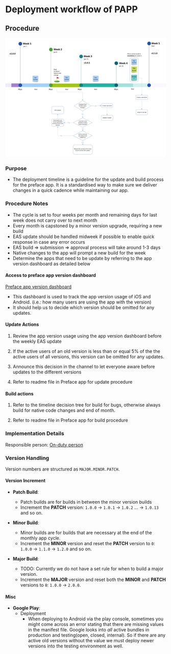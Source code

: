 # Deployment workflow of PAPP

## Procedure

![figure](../../static/img/papp-deployment-timeline.jpg)

### Purpose

- The deployment timeline is a guideline for the update and build process for the preface app. It is a standardised way to make sure we deliver changes in a quick cadence while maintaining our app.

### Procedure Notes

- The cycle is set to four weeks per month and remaining days for last week does not carry over to next month
- Every month is capstoned by a minor version upgrade, requiring a new build
- EAS update should be handled midweek if possible to enable quick response in case any error occurs
- EAS build => submission => approval process will take around 1-3 days
- Native changes to the app will prompt a new build for the week
- Determine the apps that need to be update by referring to the app version dashboard as detailed below

#### Access to preface app version dashboard

[Preface app version dashboard](https://data.preface.ai/dashboard/197-preface-app-version-dashboard)

- This dashboard is used to track the app version usage of iOS and Android. (i.e.: how many users are using the app with the version)
- It should help us to decide which version should be omitted for any updates.

#### Update Actions

1. Review the app version usage using the app version dashboard before the weekly EAS update

2. If the active users of an old version is less than or equal 5% of the the active users of all versions, this version can be omitted for any updates.

3. Announce this decision in the channel to let everyone aware before updates to the different versions

4. Refer to readme file in Preface app for update procedure

#### Build actions

1. Refer to the timeline decision tree for build for bugs, otherwise always build for native code changes and end of month.

2. Refer to readme file in Preface app for build procedure

### Implementation Details

Responsible person: [On-duty person](https://docs.google.com/spreadsheets/d/1keGZmctYOXUs-XPzAIPbA6AfxroSlMB2H3NO7k_NSN4/edit?gid=1777765259#gid=1777765259)

### Version Handling

Version numbers are structured as `MAJOR.MINOR.PATCH`.

#### Version Increment

- **Patch Build**:  
  - Patch builds are for builds in between the minor version builds
  - Increment the **PATCH** version: `1.0.0` → `1.0.1` → `1.0.2` ... → `1.0.13` and so on.  

- **Minor Build**:
  - Minor builds are for builds that are necessary at the end of the monthly app cycle.
  - Increment the **MINOR** version and reset the **PATCH** version to `0`: `1.0.0` → `1.1.0` → `1.2.0` and so on.  

- **Major Build**:  
  - TODO: Currently we do not have a set rule for when to build a major version.
  - Increment the **MAJOR** version and reset both the **MINOR** and **PATCH** versions to `0`: `1.0.0` → `2.0.0`.  


#### Misc

- **Google Play**:
  - Deployment
    - When deploying to Android via the play console, sometimes you might come across an error stating that there are missing values in the manifest file. Google looks into *all* active bundles in production and testing(open, closed, internal). So if there are any active old versions without the value we must deploy newer versions into the testing environment as well. 